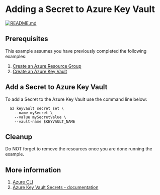 
# Adding a Secret to Azure Key Vault

[![README.md](https://github.com/Azure-Samples/java-on-azure-examples/actions/workflows/keyvault_add-secret_README_md.yml/badge.svg)](https://github.com/Azure-Samples/java-on-azure-examples/actions/workflows/keyvault_add-secret_README_md.yml)

## Prerequisites

<!-- workflow.run()

  if [[ -z $REGION ]]; then
    export REGION=westus
    echo "Using 'westus' region"
  fi

  -->
<!-- workflow.cron(0 13 * * 1) -->
<!-- workflow.include(../create/README.md) -->

This example assumes you have previously completed the following examples:

1. [Create an Azure Resource Group](../../group/create/README.md)
1. [Create an Azure Key Vault](../create/README.md)

## Add a Secret to Azure Key Vault

To add a Secret to the Azure Key Vault use the command line below:

```shell
  az keyvault secret set \
    --name mySecret \
    --value mySecretValue \
    --vault-name $KEYVAULT_NAME
```

## Cleanup

Do NOT forget to remove the resources once you are done running the example.

<!-- workflow.directOnly()

  export RESULT=$(az keyvault secret show --name mySecret --vault $KEYVAULT_NAME --query value --output tsv)
  az group delete --name $RESOURCE_GROUP --yes || true
  if [[ "$RESULT" != "mySecretValue" ]]; then
    echo 'Secret was not properly set'
    exit 1
  fi

  -->

## More information

1. [Azure CLI](https://docs.microsoft.com/cli/azure/keyvault/secret)
1. [Azure Key Vault Secrets - documentation](https://docs.microsoft.com/azure/key-vault/secrets)
